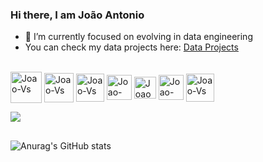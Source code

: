 ### Hi there, I am João Antonio

- 🌱 I’m currently focused on evolving in data engineering
- You can check my data projects here: [Data Projects](https://github.com/joaoaos/Data-projects)

<div style ="display: inline_block"><br>	
  <img align="center" alt="Joao-Vs" height="50" width"60" src="https://download.logo.wine/logo/MySQL/MySQL-Logo.wine.png" />
  <img align="center" alt="Joao-Vs" height="47" width"57" src="https://cdn.jsdelivr.net/gh/devicons/devicon/icons/python/python-original.svg" />
  <img align="center" alt="Joao-Vs" height="45" width"55" src="https://cdn.jsdelivr.net/gh/devicons/devicon/icons/pandas/pandas-original-wordmark.svg" />
   <img align="center" alt="Joao-Vs" height="40" width"50" src="https://airflow.apache.org/docs/apache-airflow/1.10.6/_images/pin_large.png" />
  <img align="center" alt="Joao-Vs" height="35" width"35" src="https://upload.wikimedia.org/wikipedia/commons/thumb/9/93/Amazon_Web_Services_Logo.svg/1280px-Amazon_Web_Services_Logo.svg.png" />
  <img align="center" alt="Joao-Vs" height="40" width"50" src="https://cdn.jsdelivr.net/gh/devicons/devicon/icons/azure/azure-original.svg" />
  <img align="center" alt="Joao-Vs" height="45" width"55" src="https://cdn.jsdelivr.net/gh/devicons/devicon/icons/linux/linux-original.svg" /> 
 </div>

<a href="https://www.linkedin.com/in/joão-antonio-oliveira-saldanha-71839715a" target="_blank"><img src="https://img.shields.io/badge/LinkedIn-0077B5?style=for-the-badge&logo=linkedin&logoColor=white" target="_blank"></a>

##
  
![Anurag's GitHub stats](https://github-readme-stats.vercel.app/api?username=joaoaos&show_icons=true&theme=radical)


